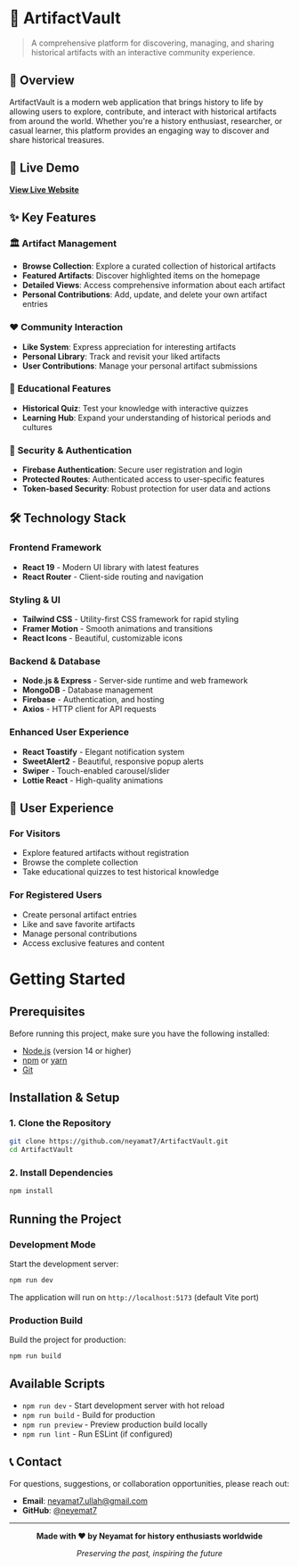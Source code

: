 # 🏺 ArtifactVault

> A comprehensive platform for discovering, managing, and sharing historical artifacts with an interactive community experience.

## 🌟 Overview

ArtifactVault is a modern web application that brings history to life by allowing users to explore, contribute, and interact with historical artifacts from around the world. Whether you're a history enthusiast, researcher, or casual learner, this platform provides an engaging way to discover and share historical treasures.

## 🚀 Live Demo

**[View Live Website](https://artifact-vault-a11.netlify.app/)**

## ✨ Key Features

### 🏛️ **Artifact Management**

- **Browse Collection**: Explore a curated collection of historical artifacts
- **Featured Artifacts**: Discover highlighted items on the homepage
- **Detailed Views**: Access comprehensive information about each artifact
- **Personal Contributions**: Add, update, and delete your own artifact entries

### ❤️ **Community Interaction**

- **Like System**: Express appreciation for interesting artifacts
- **Personal Library**: Track and revisit your liked artifacts
- **User Contributions**: Manage your personal artifact submissions

### 🧠 **Educational Features**

- **Historical Quiz**: Test your knowledge with interactive quizzes
- **Learning Hub**: Expand your understanding of historical periods and cultures

### 🔐 **Security & Authentication**

- **Firebase Authentication**: Secure user registration and login
- **Protected Routes**: Authenticated access to user-specific features
- **Token-based Security**: Robust protection for user data and actions

## 🛠️ Technology Stack

### **Frontend Framework**

- **React 19** - Modern UI library with latest features
- **React Router** - Client-side routing and navigation

### **Styling & UI**

- **Tailwind CSS** - Utility-first CSS framework for rapid styling
- **Framer Motion** - Smooth animations and transitions
- **React Icons** - Beautiful, customizable icons

### **Backend & Database**

- **Node.js & Express** - Server-side runtime and web framework
- **MongoDB** - Database management
- **Firebase** - Authentication, and hosting
- **Axios** - HTTP client for API requests

### **Enhanced User Experience**

- **React Toastify** - Elegant notification system
- **SweetAlert2** - Beautiful, responsive popup alerts
- **Swiper** - Touch-enabled carousel/slider
- **Lottie React** - High-quality animations

## 🎯 User Experience

### **For Visitors**

- Explore featured artifacts without registration
- Browse the complete collection
- Take educational quizzes to test historical knowledge

### **For Registered Users**

- Create personal artifact entries
- Like and save favorite artifacts
- Manage personal contributions
- Access exclusive features and content


# Getting Started

## Prerequisites

Before running this project, make sure you have the following installed:

- [Node.js](https://nodejs.org/) (version 14 or higher)
- [npm](https://www.npmjs.com/) or [yarn](https://yarnpkg.com/)
- [Git](https://git-scm.com/)

## Installation & Setup

### 1. Clone the Repository

```bash
git clone https://github.com/neyamat7/ArtifactVault.git
cd ArtifactVault
```

### 2. Install Dependencies

```bash
npm install
```

## Running the Project

### Development Mode

Start the development server:

```bash
npm run dev
```

The application will run on `http://localhost:5173` (default Vite port)

### Production Build

Build the project for production:

```bash
npm run build

```

## Available Scripts

- `npm run dev` - Start development server with hot reload
- `npm run build` - Build for production
- `npm run preview` - Preview production build locally
- `npm run lint` - Run ESLint (if configured)



## 📞 Contact

For questions, suggestions, or collaboration opportunities, please reach out:

- **Email**: neyamat7.ullah@gmail.com
- **GitHub**: [@neyemat7](https://github.com/neyemat7)

---

<div align="center">

**Made with ❤️ by Neyamat for history enthusiasts worldwide**

_Preserving the past, inspiring the future_

</div>

